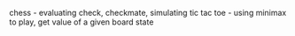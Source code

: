 chess - evaluating check, checkmate, simulating
tic tac toe - using minimax to play, get value of a given board state
